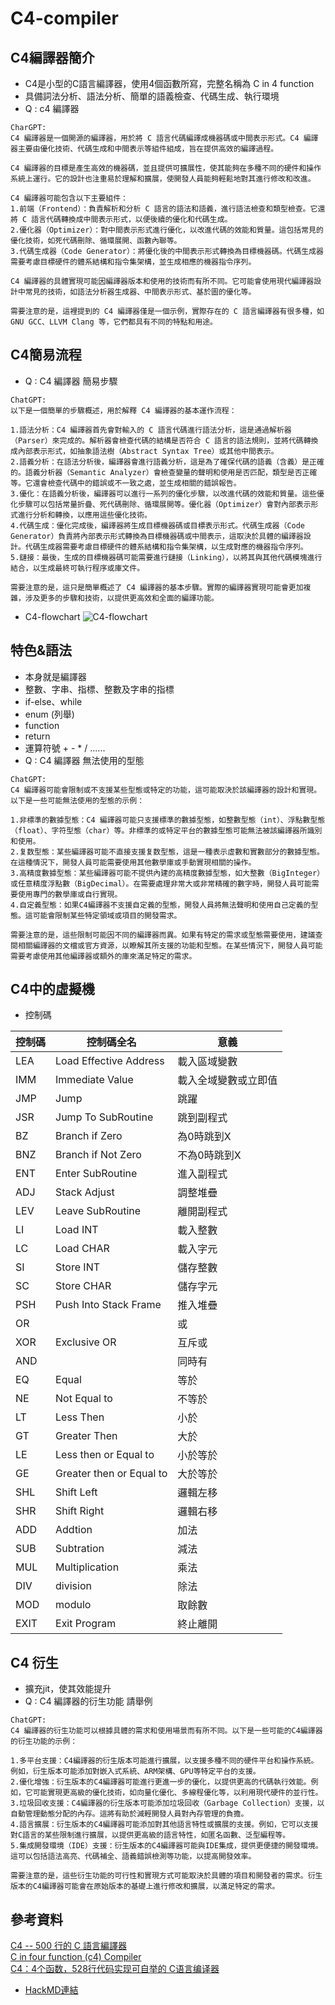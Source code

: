 # C4-compiler 

## C4編譯器簡介
* C4是小型的C語言編譯器，使用4個函數所寫，完整名稱為 C in 4 function
* 具備詞法分析、語法分析、簡單的語義檢查、代碼生成、執行環境
* Q : c4 編譯器    
```
CharGPT:
C4 編譯器是一個開源的編譯器，用於將 C 語言代碼編譯成機器碼或中間表示形式。C4 編譯器主要由優化技術、代碼生成和中間表示等組件組成，旨在提供高效的編譯過程。

C4 編譯器的目標是產生高效的機器碼，並且提供可擴展性，使其能夠在多種不同的硬件和操作系統上運行。它的設計也注重易於理解和擴展，使開發人員能夠輕鬆地對其進行修改和改進。

C4 編譯器可能包含以下主要組件：
1.前端（Frontend）：負責解析和分析 C 語言的語法和語義，進行語法檢查和類型檢查。它還將 C 語言代碼轉換成中間表示形式，以便後續的優化和代碼生成。
2.優化器（Optimizer）：對中間表示形式進行優化，以改進代碼的效能和質量。這包括常見的優化技術，如死代碼刪除、循環展開、函數內聯等。
3.代碼生成器（Code Generator）：將優化後的中間表示形式轉換為目標機器碼。代碼生成器需要考慮目標硬件的體系結構和指令集架構，並生成相應的機器指令序列。

C4 編譯器的具體實現可能因編譯器版本和使用的技術而有所不同。它可能會使用現代編譯器設計中常見的技術，如語法分析器生成器、中間表示形式、基於圖的優化等。

需要注意的是，這裡提到的 C4 編譯器僅是一個示例，實際存在的 C 語言編譯器有很多種，如 GNU GCC、LLVM Clang 等，它們都具有不同的特點和用途。
```

## C4簡易流程

* Q : C4 編譯器 簡易步驟
```
ChatGPT:
以下是一個簡單的步驟概述，用於解釋 C4 編譯器的基本運作流程：

1.語法分析：C4 編譯器首先會對輸入的 C 語言代碼進行語法分析，這是通過解析器（Parser）來完成的。解析器會檢查代碼的結構是否符合 C 語言的語法規則，並將代碼轉換成內部表示形式，如抽象語法樹（Abstract Syntax Tree）或其他中間表示。
2.語義分析：在語法分析後，編譯器會進行語義分析，這是為了確保代碼的語義（含義）是正確的。語義分析器（Semantic Analyzer）會檢查變量的聲明和使用是否匹配，類型是否正確等。它還會檢查代碼中的錯誤或不一致之處，並生成相關的錯誤報告。
3.優化：在語義分析後，編譯器可以進行一系列的優化步驟，以改進代碼的效能和質量。這些優化步驟可以包括常量折疊、死代碼刪除、循環展開等。優化器（Optimizer）會對內部表示形式進行分析和轉換，以應用這些優化技術。
4.代碼生成：優化完成後，編譯器將生成目標機器碼或目標表示形式。代碼生成器（Code Generator）負責將內部表示形式轉換為目標機器碼或中間表示，這取決於具體的編譯器設計。代碼生成器需要考慮目標硬件的體系結構和指令集架構，以生成對應的機器指令序列。
5.鏈接：最後，生成的目標機器碼可能需要進行鏈接（Linking），以將其與其他代碼模塊進行結合，以生成最終可執行程序或庫文件。

需要注意的是，這只是簡單概述了 C4 編譯器的基本步驟。實際的編譯器實現可能會更加複雜，涉及更多的步驟和技術，以提供更高效和全面的編譯功能。
```

* C4-flowchart
![C4-flowchart](https://hackmd.io/_uploads/S1yEmNdD2.jpg)

## 特色&語法

* 本身就是編譯器
* 整數、字串、指標、整數及字串的指標
* if-else、while
* enum (列舉)
* function
* return
* 運算符號 + - * / ......
* Q : C4 編譯器 無法使用的型態
```
ChatGPT:
C4 編譯器可能會限制或不支援某些型態或特定的功能，這可能取決於該編譯器的設計和實現。以下是一些可能無法使用的型態的示例：

1.非標準的數據型態：C4 編譯器可能只支援標準的數據型態，如整數型態（int）、浮點數型態（float）、字符型態（char）等。非標準的或特定平台的數據型態可能無法被該編譯器所識別和使用。
2.复数型態：某些編譯器可能不直接支援复数型態，這是一種表示虛數和實數部分的數據型態。在這種情況下，開發人員可能需要使用其他數學庫或手動實現相關的操作。
3.高精度數據型態：某些編譯器可能不提供內建的高精度數據型態，如大整數（BigInteger）或任意精度浮點數（BigDecimal）。在需要處理非常大或非常精確的數字時，開發人員可能需要使用專門的數學庫或自行實現。
4.自定義型態：如果C4編譯器不支援自定義的型態，開發人員將無法聲明和使用自己定義的型態。這可能會限制某些特定領域或項目的開發需求。

需要注意的是，這些限制可能因不同的編譯器而異。如果有特定的需求或型態需要使用，建議查閱相關編譯器的文檔或官方資源，以瞭解其所支援的功能和型態。在某些情況下，開發人員可能需要考慮使用其他編譯器或額外的庫來滿足特定的需求。
```

## C4中的虛擬機

* 控制碼

| 控制碼 | 控制碼全名 | 意義 |
| -------- | -------- | -------- |
| LEA | Load Effective Address | 載入區域變數 |
| IMM | Immediate Value | 載入全域變數或立即值 |
| JMP | Jump | 跳躍 |
| JSR | Jump To SubRoutine | 跳到副程式 |
| BZ | Branch if Zero | 為0時跳到X |
| BNZ | Branch if Not Zero | 不為0時跳到X |
| ENT | Enter SubRoutine | 進入副程式 |
| ADJ | Stack Adjust | 調整堆疊 |
| LEV | Leave SubRoutine | 離開副程式 |
| LI | Load INT | 載入整數 |
| LC | Load CHAR | 載入字元 |
| SI | Store INT | 儲存整數 |
| SC | Store CHAR | 儲存字元 |
| PSH | Push Into Stack Frame | 推入堆疊 |
| OR |  | 或 |
| XOR | Exclusive OR | 互斥或 |
| AND |  | 同時有 |
| EQ | Equal | 等於 |
| NE | Not Equal to | 不等於 |
| LT | Less Then | 小於 |
| GT | Greater Then | 大於 |
| LE | Less then or Equal to | 小於等於 |
| GE | Greater then or Equal to | 大於等於 |
| SHL | Shift Left | 邏輯左移 |
| SHR | Shift Right | 邏輯右移 |
| ADD | Addtion | 加法 |
| SUB | Subtration | 減法 |
| MUL | Multiplication | 乘法 |
| DIV | division | 除法 |
| MOD | modulo | 取餘數 |
| EXIT | Exit Program | 終止離開 |


## C4 衍生
* 擴充jit，使其效能提升
* Q : C4 編譯器的衍生功能 請舉例
```
ChatGPT:
C4 編譯器的衍生功能可以根據具體的需求和使用場景而有所不同。以下是一些可能的C4編譯器的衍生功能的示例：

1.多平台支援：C4編譯器的衍生版本可能進行擴展，以支援多種不同的硬件平台和操作系統。例如，衍生版本可能添加對嵌入式系統、ARM架構、GPU等特定平台的支援。
2.優化增強：衍生版本的C4編譯器可能進行更進一步的優化，以提供更高的代碼執行效能。例如，它可能實現更高級的優化技術，如向量化優化、多線程優化等，以利用現代硬件的並行性。
3.垃圾回收支援：C4編譯器的衍生版本可能添加垃圾回收（Garbage Collection）支援，以自動管理動態分配的內存。這將有助於減輕開發人員對內存管理的負擔。
4.語言擴展：衍生版本的C4編譯器可能添加對其他語言特性或擴展的支援。例如，它可以支援對C語言的某些限制進行擴展，以提供更高級的語言特性，如匿名函數、泛型編程等。
5.集成開發環境（IDE）支援：衍生版本的C4編譯器可能與IDE集成，提供更便捷的開發環境。這可以包括語法高亮、代碼補全、語義錯誤檢測等功能，以提高開發效率。

需要注意的是，這些衍生功能的可行性和實現方式可能取決於具體的項目和開發者的需求。衍生版本的C4編譯器可能會在原始版本的基礎上進行修改和擴展，以滿足特定的需求。
```

## 參考資料

[C4 -- 500 行的 C 語言編譯器](https://github.com/ccc111b/cpu2os/tree/master/A4-%E5%8F%83%E8%80%83%E5%B0%88%E6%A1%88/compiler/c4)    
[C in four function (c4) Compiler](https://hackmd.io/@srhuang/Bkk2eY5ES)    
[C4：4个函数，528行代码实现可自举的 C语言编译器](https://blog.csdn.net/pyf09/article/details/113769048)

* [HackMD連結](https://hackmd.io/@LSX-0123/BkqzXV_v2)